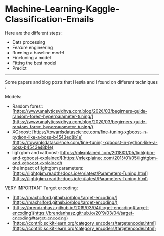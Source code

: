 # Machine-Learning-Kaggle-Classification-Emails

Here are the different steps :

- Data processing
- Feature engineering
- Running a baseline model
- Finetuning a model
- Fitting the best model
- Predict

---

Some papers and blog posts that Hestia and I found on different techniques : 

Models:

- Random forest: [https://www.analyticsvidhya.com/blog/2020/03/beginners-guide-random-forest-hyperparameter-tuning/](https://www.analyticsvidhya.com/blog/2020/03/beginners-guide-random-forest-hyperparameter-tuning/)
- XGboost: [https://towardsdatascience.com/fine-tuning-xgboost-in-python-like-a-boss-b4543ed8b1e](https://towardsdatascience.com/fine-tuning-xgboost-in-python-like-a-boss-b4543ed8b1e)
- lightgbm and catboost: [https://mlexplained.com/2018/01/05/lightgbm-and-xgboost-explained/](https://mlexplained.com/2018/01/05/lightgbm-and-xgboost-explained/)
- the impact of lightgbm parameters: [https://lightgbm.readthedocs.io/en/latest/Parameters-Tuning.html](https://lightgbm.readthedocs.io/en/latest/Parameters-Tuning.html)

VERY IMPORTANT Target encoding:

- [https://maxhalford.github.io/blog/target-encoding/](https://maxhalford.github.io/blog/target-encoding/)
- [https://brendanhasz.github.io/2019/03/04/target-encoding#target-encoding](https://brendanhasz.github.io/2019/03/04/target-encoding#target-encoding)
- [https://contrib.scikit-learn.org/category_encoders/targetencoder.html](https://contrib.scikit-learn.org/category_encoders/targetencoder.html)
